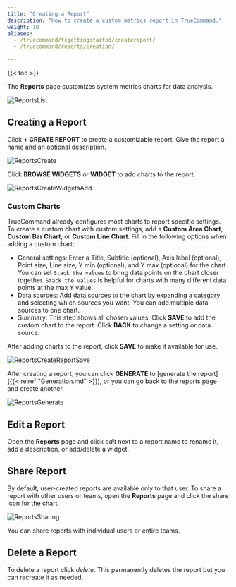 ```yaml
---
title: "Creating a Report"
description: "How to create a custom metrics report in TrueCommand."
weight: 10
aliases:
  - /truecommand/tcgettingstarted/createreport/
  - /truecommand/reports/creation/

---
```


{{< toc >}}

The **Reports** page customizes system metrics charts for data analysis.

![ReportsList](/images/TrueCommand/Reports/ReportsList.png "Reports List")

## Creating a Report

Click **+ CREATE REPORT** to create a customizable report.
Give the report a name and an optional description.

![ReportsCreate](/images/TrueCommand/Reports/ReportsCreateReportNameDescription.png "Create a new report")

Click **BROWSE WIDGETS** or **WIDGET** to add charts to the report.

![ReportsCreateWidgetsAdd](/images/TrueCommand/Reports/ReportsCreateReportWidgets.png "Adding widgets to a new report")

### Custom Charts

TrueCommand already configures most charts to report specific settings.
To create a custom chart with custom settings, add a **Custom Area Chart**, **Custom Bar Chart**, or **Custom Line Chart**.
Fill in the following options when adding a custom chart:

* General settings: Enter a Title, Subtitle (optional), Axis label (optional), Point size, Line size, Y min (optional), and Y max (optional) for the chart.
  You can set `Stack the values` to bring data points on the chart closer together.
  `Stack the values` is helpful for charts with many different data points at the max Y value.
* Data sources: Add data sources to the chart by expanding a category and selecting which sources you want.
  You can add multiple data sources to one chart.
* Summary: This step shows all chosen values.
  Click **SAVE** to add the custom chart to the report. Click **BACK** to change a setting or data source.

After adding charts to the report, click **SAVE** to make it available for use.

![ReportsCreateReportSave](/images/TrueCommand/Reports/ReportsCreateReportSave.png "Reports Create Report Save")

After creating a report, you can click **GENERATE** to [generate the report]({{< relref "Generation.md" >}}), or you can go back to the reports page and create another.

![ReportsGenerate](/images/TrueCommand/Reports/ReportsGenerate.png "Reports Generate")

## Edit a Report

Open the **Reports** page and click <i class="material-icons" aria-hidden="true" title="edit">edit</i> next to a report name to rename it, add a description, or add/delete a widget.

## Share Report

By default, user-created reports are available only to that user.
To share a report with other users or teams, open the **Reports** page and click the <mat-icon _ngcontent-fxr-c199="" role="img" class="mat-icon notranslate material-icons mat-icon-no-color" aria-hidden="true">share</mat-icon> icon for the chart.

![ReportsSharing](/images/TrueCommand/Reports/ReportsShareReport.png "Reports Sharing")

You can share reports with individual users or entire teams.

## Delete a Report

To delete a report click <i class="material-icons" aria-hidden="true" title="Delete">delete</i>. This permanently deletes the report but you can recreate it as needed.

